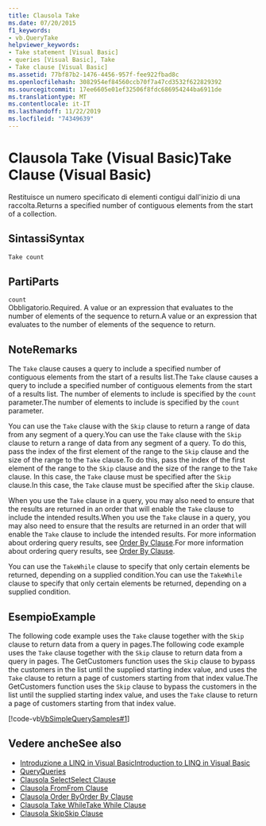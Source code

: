 ```yaml
---
title: Clausola Take
ms.date: 07/20/2015
f1_keywords:
- vb.QueryTake
helpviewer_keywords:
- Take statement [Visual Basic]
- queries [Visual Basic], Take
- Take clause [Visual Basic]
ms.assetid: 77bf87b2-1476-4456-957f-fee922fbad8c
ms.openlocfilehash: 3082954ef84560ccb70f7a47cd3532f622829392
ms.sourcegitcommit: 17ee6605e01ef32506f8fdc686954244ba6911de
ms.translationtype: MT
ms.contentlocale: it-IT
ms.lasthandoff: 11/22/2019
ms.locfileid: "74349639"
---
```

# <a name="take-clause-visual-basic"></a><span data-ttu-id="3a0ac-102">Clausola Take (Visual Basic)</span><span class="sxs-lookup"><span data-stu-id="3a0ac-102">Take Clause (Visual Basic)</span></span>
<span data-ttu-id="3a0ac-103">Restituisce un numero specificato di elementi contigui dall'inizio di una raccolta.</span><span class="sxs-lookup"><span data-stu-id="3a0ac-103">Returns a specified number of contiguous elements from the start of a collection.</span></span>  
  
## <a name="syntax"></a><span data-ttu-id="3a0ac-104">Sintassi</span><span class="sxs-lookup"><span data-stu-id="3a0ac-104">Syntax</span></span>  
  
```vb  
Take count  
```  
  
## <a name="parts"></a><span data-ttu-id="3a0ac-105">Parti</span><span class="sxs-lookup"><span data-stu-id="3a0ac-105">Parts</span></span>  
 `count`  
 <span data-ttu-id="3a0ac-106">Obbligatorio.</span><span class="sxs-lookup"><span data-stu-id="3a0ac-106">Required.</span></span> <span data-ttu-id="3a0ac-107">A value or an expression that evaluates to the number of elements of the sequence to return.</span><span class="sxs-lookup"><span data-stu-id="3a0ac-107">A value or an expression that evaluates to the number of elements of the sequence to return.</span></span>  
  
## <a name="remarks"></a><span data-ttu-id="3a0ac-108">Note</span><span class="sxs-lookup"><span data-stu-id="3a0ac-108">Remarks</span></span>  
 <span data-ttu-id="3a0ac-109">The `Take` clause causes a query to include a specified number of contiguous elements from the start of a results list.</span><span class="sxs-lookup"><span data-stu-id="3a0ac-109">The `Take` clause causes a query to include a specified number of contiguous elements from the start of a results list.</span></span> <span data-ttu-id="3a0ac-110">The number of elements to include is specified by the `count` parameter.</span><span class="sxs-lookup"><span data-stu-id="3a0ac-110">The number of elements to include is specified by the `count` parameter.</span></span>  
  
 <span data-ttu-id="3a0ac-111">You can use the `Take` clause with the `Skip` clause to return a range of data from any segment of a query.</span><span class="sxs-lookup"><span data-stu-id="3a0ac-111">You can use the `Take` clause with the `Skip` clause to return a range of data from any segment of a query.</span></span> <span data-ttu-id="3a0ac-112">To do this, pass the index of the first element of the range to the `Skip` clause and the size of the range to the `Take` clause.</span><span class="sxs-lookup"><span data-stu-id="3a0ac-112">To do this, pass the index of the first element of the range to the `Skip` clause and the size of the range to the `Take` clause.</span></span> <span data-ttu-id="3a0ac-113">In this case, the `Take` clause must be specified after the `Skip` clause.</span><span class="sxs-lookup"><span data-stu-id="3a0ac-113">In this case, the `Take` clause must be specified after the `Skip` clause.</span></span>  
  
 <span data-ttu-id="3a0ac-114">When you use the `Take` clause in a query, you may also need to ensure that the results are returned in an order that will enable the `Take` clause to include the intended results.</span><span class="sxs-lookup"><span data-stu-id="3a0ac-114">When you use the `Take` clause in a query, you may also need to ensure that the results are returned in an order that will enable the `Take` clause to include the intended results.</span></span> <span data-ttu-id="3a0ac-115">For more information about ordering query results, see [Order By Clause](../../../visual-basic/language-reference/queries/order-by-clause.md).</span><span class="sxs-lookup"><span data-stu-id="3a0ac-115">For more information about ordering query results, see [Order By Clause](../../../visual-basic/language-reference/queries/order-by-clause.md).</span></span>  
  
 <span data-ttu-id="3a0ac-116">You can use the `TakeWhile` clause to specify that only certain elements be returned, depending on a supplied condition.</span><span class="sxs-lookup"><span data-stu-id="3a0ac-116">You can use the `TakeWhile` clause to specify that only certain elements be returned, depending on a supplied condition.</span></span>  
  
## <a name="example"></a><span data-ttu-id="3a0ac-117">Esempio</span><span class="sxs-lookup"><span data-stu-id="3a0ac-117">Example</span></span>  
 <span data-ttu-id="3a0ac-118">The following code example uses the `Take` clause together with the `Skip` clause to return data from a query in pages.</span><span class="sxs-lookup"><span data-stu-id="3a0ac-118">The following code example uses the `Take` clause together with the `Skip` clause to return data from a query in pages.</span></span> <span data-ttu-id="3a0ac-119">The GetCustomers function uses the `Skip` clause to bypass the customers in the list until the supplied starting index value, and uses the `Take` clause to return a page of customers starting from that index value.</span><span class="sxs-lookup"><span data-stu-id="3a0ac-119">The GetCustomers function uses the `Skip` clause to bypass the customers in the list until the supplied starting index value, and uses the `Take` clause to return a page of customers starting from that index value.</span></span>  
  
 [!code-vb[VbSimpleQuerySamples#1](~/samples/snippets/visualbasic/VS_Snippets_VBCSharp/VbSimpleQuerySamples/VB/QuerySamples1.vb#1)]  
  
## <a name="see-also"></a><span data-ttu-id="3a0ac-120">Vedere anche</span><span class="sxs-lookup"><span data-stu-id="3a0ac-120">See also</span></span>

- [<span data-ttu-id="3a0ac-121">Introduzione a LINQ in Visual Basic</span><span class="sxs-lookup"><span data-stu-id="3a0ac-121">Introduction to LINQ in Visual Basic</span></span>](../../../visual-basic/programming-guide/language-features/linq/introduction-to-linq.md)
- [<span data-ttu-id="3a0ac-122">Query</span><span class="sxs-lookup"><span data-stu-id="3a0ac-122">Queries</span></span>](../../../visual-basic/language-reference/queries/index.md)
- [<span data-ttu-id="3a0ac-123">Clausola Select</span><span class="sxs-lookup"><span data-stu-id="3a0ac-123">Select Clause</span></span>](../../../visual-basic/language-reference/queries/select-clause.md)
- [<span data-ttu-id="3a0ac-124">Clausola From</span><span class="sxs-lookup"><span data-stu-id="3a0ac-124">From Clause</span></span>](../../../visual-basic/language-reference/queries/from-clause.md)
- [<span data-ttu-id="3a0ac-125">Clausola Order By</span><span class="sxs-lookup"><span data-stu-id="3a0ac-125">Order By Clause</span></span>](../../../visual-basic/language-reference/queries/order-by-clause.md)
- [<span data-ttu-id="3a0ac-126">Clausola Take While</span><span class="sxs-lookup"><span data-stu-id="3a0ac-126">Take While Clause</span></span>](../../../visual-basic/language-reference/queries/take-while-clause.md)
- [<span data-ttu-id="3a0ac-127">Clausola Skip</span><span class="sxs-lookup"><span data-stu-id="3a0ac-127">Skip Clause</span></span>](../../../visual-basic/language-reference/queries/skip-clause.md)
